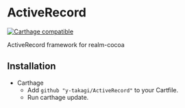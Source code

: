 # ActiveRecord
[![Carthage compatible](https://img.shields.io/badge/Carthage-compatible-4BC51D.svg?style=flat)](https://github.com/Carthage/Carthage)

ActiveRecord framework for realm-cocoa

## Installation

- Carthage
  - Add `github "y-takagi/ActiveRecord"` to your Cartfile.
  - Run carthage update.
